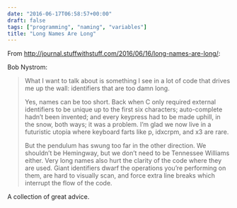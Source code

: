 ```yaml
---
date: "2016-06-17T06:58:57+00:00"
draft: false
tags: ["programming", "naming", "variables"]
title: "Long Names Are Long"
---
```

From http://journal.stuffwithstuff.com/2016/06/16/long-names-are-long/:

Bob Nystrom:

>What I want to talk about is something I see in a lot of code that drives me up the wall: identifiers that are too damn long.
>
>Yes, names can be too short. Back when C only required external identifiers to be unique up to the first six characters; auto-complete hadn’t been invented; and every keypress had to be made uphill, in the snow, both ways; it was a problem. I’m glad we now live in a futuristic utopia where keyboard farts like p, idxcrpm, and x3 are rare.
>
>But the pendulum has swung too far in the other direction. We shouldn’t be Hemingway, but we don’t need to be Tennessee Williams either. Very long names also hurt the clarity of the code where they are used. Giant identifiers dwarf the operations you’re performing on them, are hard to visually scan, and force extra line breaks which interrupt the flow of the code.

A collection of great advice.
